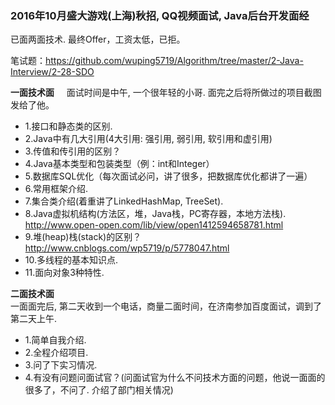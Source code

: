 ### 2016年10月盛大游戏(上海)秋招, QQ视频面试, Java后台开发面经 ###
 已面两面技术. 最终Offer，工资太低，已拒。
 
 笔试题：<https://github.com/wuping5719/Algorithm/tree/master/2-Java-Interview/2-28-SDO>
 
<Strong>一面技术面</Strong>    
  面试时间是中午, 一个很年轻的小哥. 面完之后将所做过的项目截图发给了他。
* 1.接口和静态类的区别.
* 2.Java中有几大引用(4大引用: 强引用, 弱引用, 软引用和虚引用)
* 3.传值和传引用的区别？
* 4.Java基本类型和包装类型（例：int和Integer）
* 5.数据库SQL优化（每次面试必问，讲了很多，把数据库优化都讲了一遍）
* 6.常用框架介绍.
* 7.集合类介绍(着重讲了LinkedHashMap, TreeSet).
* 8.Java虚拟机结构(方法区，堆，Java栈，PC寄存器，本地方法栈).        
  <http://www.open-open.com/lib/view/open1412594658781.html> 
* 9.堆(heap)栈(stack)的区别？       
  <http://www.cnblogs.com/wp5719/p/5778047.html> 
* 10.多线程的基本知识点. 
* 11.面向对象3种特性.

<Strong>二面技术面</Strong>    
  一面面完后, 第二天收到一个电话，商量二面时间，在济南参加百度面试，调到了第二天上午.
* 1.简单自我介绍.
* 2.全程介绍项目.
* 3.问了下实习情况.
* 4.有没有问题问面试官？(问面试官为什么不问技术方面的问题，他说一面面的很多了，不问了. 介绍了部门相关情况)
